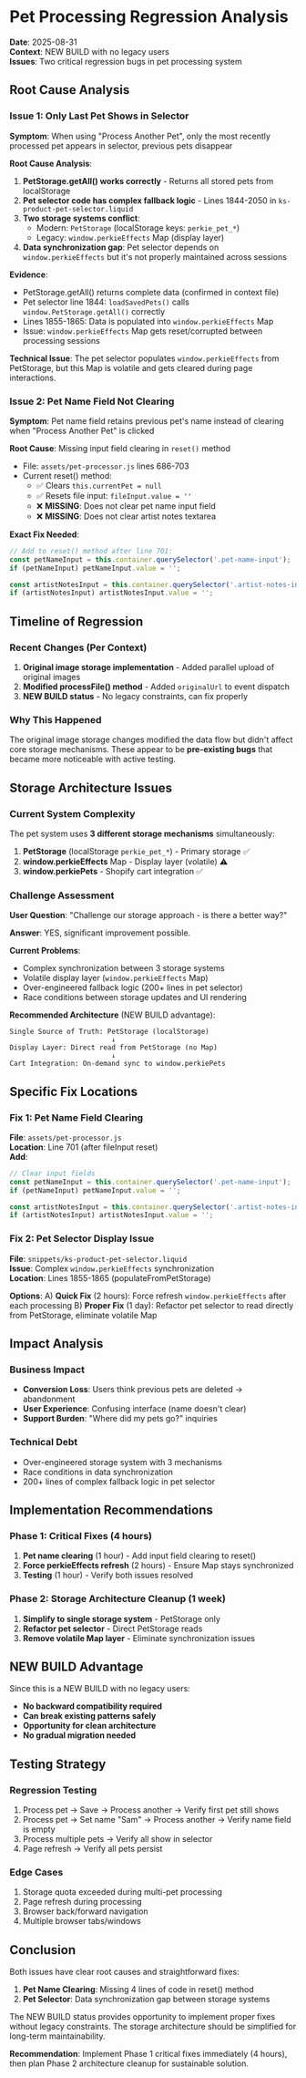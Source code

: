 # Pet Processing Regression Analysis

**Date**: 2025-08-31  
**Context**: NEW BUILD with no legacy users  
**Issues**: Two critical regression bugs in pet processing system  

## Root Cause Analysis

### Issue 1: Only Last Pet Shows in Selector
**Symptom**: When using "Process Another Pet", only the most recently processed pet appears in selector, previous pets disappear

**Root Cause Analysis**:
1. **PetStorage.getAll() works correctly** - Returns all stored pets from localStorage
2. **Pet selector code has complex fallback logic** - Lines 1844-2050 in `ks-product-pet-selector.liquid`
3. **Two storage systems conflict**:
   - Modern: `PetStorage` (localStorage keys: `perkie_pet_*`)
   - Legacy: `window.perkieEffects` Map (display layer)
4. **Data synchronization gap**: Pet selector depends on `window.perkieEffects` but it's not properly maintained across sessions

**Evidence**:
- PetStorage.getAll() returns complete data (confirmed in context file)
- Pet selector line 1844: `loadSavedPets()` calls `window.PetStorage.getAll()` correctly
- Lines 1855-1865: Data is populated into `window.perkieEffects` Map
- Issue: `window.perkieEffects` Map gets reset/corrupted between processing sessions

**Technical Issue**: The pet selector populates `window.perkieEffects` from PetStorage, but this Map is volatile and gets cleared during page interactions.

### Issue 2: Pet Name Field Not Clearing
**Symptom**: Pet name field retains previous pet's name instead of clearing when "Process Another Pet" is clicked

**Root Cause**: Missing input field clearing in `reset()` method
- File: `assets/pet-processor.js` lines 686-703
- Current reset() method:
  - ✅ Clears `this.currentPet = null`
  - ✅ Resets file input: `fileInput.value = ''`
  - ❌ **MISSING**: Does not clear pet name input field
  - ❌ **MISSING**: Does not clear artist notes textarea

**Exact Fix Needed**:
```javascript
// Add to reset() method after line 701:
const petNameInput = this.container.querySelector('.pet-name-input');
if (petNameInput) petNameInput.value = '';

const artistNotesInput = this.container.querySelector('.artist-notes-input');  
if (artistNotesInput) artistNotesInput.value = '';
```

## Timeline of Regression

### Recent Changes (Per Context)
1. **Original image storage implementation** - Added parallel upload of original images
2. **Modified processFile() method** - Added `originalUrl` to event dispatch
3. **NEW BUILD status** - No legacy constraints, can fix properly

### Why This Happened
The original image storage changes modified the data flow but didn't affect core storage mechanisms. These appear to be **pre-existing bugs** that became more noticeable with active testing.

## Storage Architecture Issues

### Current System Complexity
The pet system uses **3 different storage mechanisms** simultaneously:
1. **PetStorage** (localStorage `perkie_pet_*`) - Primary storage ✅
2. **window.perkieEffects** Map - Display layer (volatile) ⚠️  
3. **window.perkiePets** - Shopify cart integration ✅

### Challenge Assessment
**User Question**: "Challenge our storage approach - is there a better way?"

**Answer**: YES, significant improvement possible.

**Current Problems**:
- Complex synchronization between 3 storage systems
- Volatile display layer (`window.perkieEffects` Map) 
- Over-engineered fallback logic (200+ lines in pet selector)
- Race conditions between storage updates and UI rendering

**Recommended Architecture** (NEW BUILD advantage):
```
Single Source of Truth: PetStorage (localStorage)
                         ↓
Display Layer: Direct read from PetStorage (no Map)
                         ↓  
Cart Integration: On-demand sync to window.perkiePets
```

## Specific Fix Locations

### Fix 1: Pet Name Field Clearing
**File**: `assets/pet-processor.js`  
**Location**: Line 701 (after fileInput reset)  
**Add**:
```javascript
// Clear input fields
const petNameInput = this.container.querySelector('.pet-name-input');
if (petNameInput) petNameInput.value = '';

const artistNotesInput = this.container.querySelector('.artist-notes-input');
if (artistNotesInput) artistNotesInput.value = '';
```

### Fix 2: Pet Selector Display Issue
**File**: `snippets/ks-product-pet-selector.liquid`  
**Issue**: Complex `window.perkieEffects` synchronization  
**Location**: Lines 1855-1865 (populateFromPetStorage)

**Options**:
A) **Quick Fix** (2 hours): Force refresh `window.perkieEffects` after each processing
B) **Proper Fix** (1 day): Refactor pet selector to read directly from PetStorage, eliminate volatile Map

## Impact Analysis

### Business Impact
- **Conversion Loss**: Users think previous pets are deleted → abandonment
- **User Experience**: Confusing interface (name doesn't clear)
- **Support Burden**: "Where did my pets go?" inquiries

### Technical Debt
- Over-engineered storage system with 3 mechanisms
- Race conditions in data synchronization
- 200+ lines of complex fallback logic in pet selector

## Implementation Recommendations

### Phase 1: Critical Fixes (4 hours)
1. **Pet name clearing** (1 hour) - Add input field clearing to reset()
2. **Force perkieEffects refresh** (2 hours) - Ensure Map stays synchronized  
3. **Testing** (1 hour) - Verify both issues resolved

### Phase 2: Storage Architecture Cleanup (1 week)
1. **Simplify to single storage system** - PetStorage only
2. **Refactor pet selector** - Direct PetStorage reads
3. **Remove volatile Map layer** - Eliminate synchronization issues

## NEW BUILD Advantage

Since this is a NEW BUILD with no legacy users:
- **No backward compatibility required**
- **Can break existing patterns safely**
- **Opportunity for clean architecture**
- **No gradual migration needed**

## Testing Strategy

### Regression Testing
1. Process pet → Save → Process another → Verify first pet still shows
2. Process pet → Set name "Sam" → Process another → Verify name field is empty
3. Process multiple pets → Verify all show in selector
4. Page refresh → Verify all pets persist

### Edge Cases  
1. Storage quota exceeded during multi-pet processing
2. Page refresh during processing
3. Browser back/forward navigation
4. Multiple browser tabs/windows

## Conclusion

Both issues have clear root causes and straightforward fixes:

1. **Pet Name Clearing**: Missing 4 lines of code in reset() method
2. **Pet Selector**: Data synchronization gap between storage systems

The NEW BUILD status provides opportunity to implement proper fixes without legacy constraints. The storage architecture should be simplified for long-term maintainability.

**Recommendation**: Implement Phase 1 critical fixes immediately (4 hours), then plan Phase 2 architecture cleanup for sustainable solution.